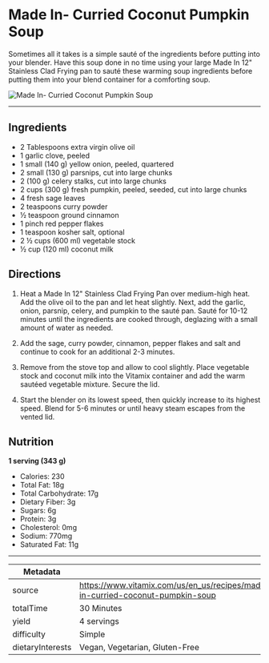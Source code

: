 # Made In- Curried Coconut Pumpkin Soup

Sometimes all it takes is a simple sauté of the ingredients before putting into your blender. Have this soup done in no time using your large Made In 12" Stainless Clad Frying pan to sauté these warming soup ingredients before putting them into your blend container for a comforting soup.

![Made In- Curried Coconut Pumpkin Soup](https://www.vitamix.com/content/dam/vitamix/home/partnerships/Curried_Coconut_Squash_Soup_470x449.png)

---

## Ingredients

- 2 Tablespoons extra virgin olive oil
- 1 garlic clove, peeled
- 1 small (140 g) yellow onion, peeled, quartered
- 2 small (130 g) parsnips, cut into large chunks
- 2 (100 g) celery stalks, cut into large chunks
- 2 cups (300 g) fresh pumpkin, peeled, seeded, cut into large chunks
- 4 fresh sage leaves
- 2 teaspoons curry powder
- ½ teaspoon ground cinnamon
- 1 pinch red pepper flakes
- 1 teaspoon kosher salt, optional
- 2 ½ cups (600 ml) vegetable stock
- ½ cup (120 ml) coconut milk

## Directions

1. Heat a Made In 12" Stainless Clad Frying Pan over medium-high heat. Add the olive oil to the pan and let heat slightly. Next, add the garlic, onion, parsnip, celery, and pumpkin to the sauté pan. Sauté for 10-12 minutes until the ingredients are cooked through, deglazing with a small amount of water as needed.

2. Add the sage, curry powder, cinnamon, pepper flakes and salt and continue to cook for an additional 2-3 minutes.

3. Remove from the stove top and allow to cool slightly. Place vegetable stock and coconut milk into the Vitamix container and add the warm sautéed vegetable mixture. Secure the lid.

4. Start the blender on its lowest speed, then quickly increase to its highest speed. Blend for 5-6 minutes or until heavy steam escapes from the vented lid.

## Nutrition

**1 serving (343 g)**

- Calories: 230
- Total Fat: 18g
- Total Carbohydrate: 17g
- Dietary Fiber: 3g
- Sugars: 6g
- Protein: 3g
- Cholesterol: 0mg
- Sodium: 770mg
- Saturated Fat: 11g

---

| Metadata |  |
| --- | --- |
| source | https://www.vitamix.com/us/en_us/recipes/made-in-curried-coconut-pumpkin-soup |
| totalTime | 30 Minutes |
| yield | 4 servings |
| difficulty | Simple |
| dietaryInterests | Vegan, Vegetarian, Gluten-Free |
